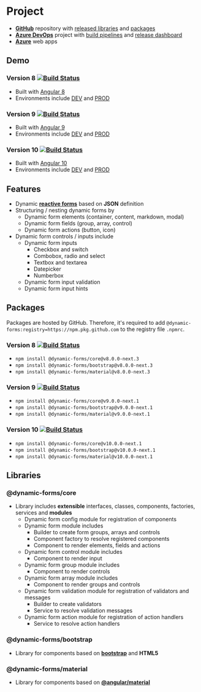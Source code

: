# **Project**

- [**GitHub**](https://github.com/dynamic-forms/dynamic-forms) repository with [released libraries](https://github.com/dynamic-forms/dynamic-forms/releases) and [packages](https://github.com/dynamic-forms/dynamic-forms/packages)
- [**Azure DevOps**](https://dev.azure.com/alexandergebuhr/dynamic-forms) project with [build pipelines](https://dev.azure.com/alexandergebuhr/dynamic-forms/_build) and [release dashboard](https://dev.azure.com/alexandergebuhr/dynamic-forms/_dashboards/dashboard/75c3b542-d483-4a2c-b7e0-b822a0d4a493)
- [**Azure**](https://dynamic-forms.azurewebsites.net/) web apps

## **Demo**

### **Version 8** [![Build Status](https://dev.azure.com/alexandergebuhr/dynamic-forms/_apis/build/status/dynamic-forms-v8-cd?branchName=release%2Fv8)](https://dev.azure.com/alexandergebuhr/dynamic-forms/_build/latest?definitionId=1&branchName=release%2Fv8)

- Built with [Angular 8](https://v8.angular.io/)
- Environments include [DEV](https://dynamic-forms.azurewebsites.net/v8/dev/) and [PROD](https://dynamic-forms.azurewebsites.net/v8/)

### **Version 9**  [![Build Status](https://dev.azure.com/alexandergebuhr/dynamic-forms/_apis/build/status/dynamic-forms-v9-cd?branchName=release%2Fv9)](https://dev.azure.com/alexandergebuhr/dynamic-forms/_build/latest?definitionId=4&branchName=release%2Fv9)

- Built with [Angular 9](https://v9.angular.io/)
- Environments include [DEV](https://dynamic-forms.azurewebsites.net/v9/dev/) and [PROD](https://dynamic-forms.azurewebsites.net/v9/)

### **Version 10**  [![Build Status](https://dev.azure.com/alexandergebuhr/dynamic-forms/_apis/build/status/dynamic-forms-v10-cd?branchName=release%2Fv10)](https://dev.azure.com/alexandergebuhr/dynamic-forms/_build/latest?definitionId=8&branchName=release%2Fv10)

- Built with [Angular 10](https://next.angular.io/)
- Environments include [DEV](https://dynamic-forms.azurewebsites.net/v10/dev/) and [PROD](https://dynamic-forms.azurewebsites.net/v10/)

## **Features**

- Dynamic [**reactive forms**](https://angular.io/guide/reactive-forms) based on **JSON** definition
- Structuring / nesting dynamic forms by
  - Dynamic form elements (container, content, markdown, modal)
  - Dynamic form fields (group, array, control)
  - Dynamic form actions (button, icon)
- Dynamic form controls / inputs include
  - Dynamic form inputs
    - Checkbox and switch
    - Combobox, radio and select
    - Textbox and textarea
    - Datepicker
    - Numberbox
  - Dynamic form input validation
  - Dynamic form input hints

## **Packages**

Packages are hosted by GitHub. Therefore, it's required to add `@dynamic-forms:registry=https://npm.pkg.github.com` to the registry file `.npmrc`.

### **Version 8** [![Build Status](https://dev.azure.com/alexandergebuhr/dynamic-forms/_apis/build/status/v8/dynamic-forms-v8-publish?branchName=release%2Fv8)](https://dev.azure.com/alexandergebuhr/dynamic-forms/_build/latest?definitionId=10&branchName=release%2Fv8)

- `npm install @dynamic-forms/core@v8.0.0-next.3`
- `npm install @dynamic-forms/bootstrap@v8.0.0-next.3`
- `npm install @dynamic-forms/material@v8.0.0-next.3`

### **Version 9** [![Build Status](https://dev.azure.com/alexandergebuhr/dynamic-forms/_apis/build/status/v9/dynamic-forms-v9-publish?branchName=release%2Fv9)](https://dev.azure.com/alexandergebuhr/dynamic-forms/_build/latest?definitionId=11&branchName=release%2Fv9)

- `npm install @dynamic-forms/core@v9.0.0-next.1`
- `npm install @dynamic-forms/bootstrap@v9.0.0-next.1`
- `npm install @dynamic-forms/material@v9.0.0-next.1`

### **Version 10** [![Build Status](https://dev.azure.com/alexandergebuhr/dynamic-forms/_apis/build/status/v10/dynamic-forms-v10-publish?branchName=release%2Fv10)](https://dev.azure.com/alexandergebuhr/dynamic-forms/_build/latest?definitionId=12&branchName=release%2Fv10)

- `npm install @dynamic-forms/core@v10.0.0-next.1`
- `npm install @dynamic-forms/bootstrap@v10.0.0-next.1`
- `npm install @dynamic-forms/material@v10.0.0-next.1`

## **Libraries**

### **@dynamic-forms/core**

- Library includes **extensible** interfaces, classes, components, factories, services and **modules**
  - Dynamic form config module for registration of components
  - Dynamic form module includes
    - Builder to create form groups, arrays and controls
    - Component factory to resolve registered components
    - Component to render elements, fields and actions
  - Dynamic form control module includes
    - Component to render input
  - Dynamic form group module includes
    - Component to render controls
  - Dynamic form array module includes
    - Component to render groups and controls
  - Dynamic form validation module for registration of validators and messages
    - Builder to create validators
    - Service to resolve validation messages
  - Dynamic form action module for registration of action handlers
    - Service to resolve action handlers

### **@dynamic-forms/bootstrap**

- Library for components based on [**bootstrap**](https://getbootstrap.com/) and **HTML5**

### **@dynamic-forms/material**

- Library for components based on [**@angular/material**](https://material.angular.io/)
